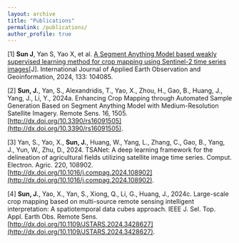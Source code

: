 ```yaml
---
layout: archive
title: "Publications"
permalink: /publications/
author_profile: true
---
```


[1] **Sun J**, Yan S, Yao X, et al. [A Segment Anything Model based weakly supervised learning method for crop mapping using Sentinel-2 time series images](https://www.sciencedirect.com/science/article/pii/S1569843224004394)[J]. International Journal of Applied Earth Observation and Geoinformation, 2024, 133: 104085.

[2] **Sun, J.**, Yan, S., Alexandridis, T., Yao, X., Zhou, H., Gao, B., Huang, J., Yang, J., Li, Y., 2024a. Enhancing Crop Mapping through Automated Sample Generation Based on Segment Anything Model with Medium-Resolution Satellite Imagery. Remote Sens. 16, 1505. [http://dx.doi.org/10.3390/rs16091505](http://dx.doi.org/10.3390/rs16091505).

[3] Yan, S., Yao, X., **Sun, J.**, Huang, W., Yang, L., Zhang, C., Gao, B., Yang, J., Yun, W., Zhu, D., 2024. TSANet: A deep learning framework for the delineation of agricultural fields utilizing satellite image time series. Comput. Electron. Agric. 220, 108902. [http://dx.doi.org/10.1016/j.compag.2024.108902](http://dx.doi.org/10.1016/j.compag.2024.108902).

[4]	**Sun, J.**, Yao, X., Yan, S., Xiong, Q., Li, G., Huang, J., 2024c. Large-scale crop mapping based on multi-source remote sensing intelligent interpretation: A spatiotemporal data cubes approach. IEEE J. Sel. Top. Appl. Earth Obs. Remote Sens. [http://dx.doi.org/10.1109/JSTARS.2024.3428627](http://dx.doi.org/10.1109/JSTARS.2024.3428627).

<!--
{% if author.googlescholar %}
  You can also find my articles on <u><a href="{{author.googlescholar}}">my Google Scholar profile</a>.</u>
{% endif %}
{% include base_path %}
{% for post in site.publications reversed %}
  {% include archive-single.html %}
{% endfor %}
-->
